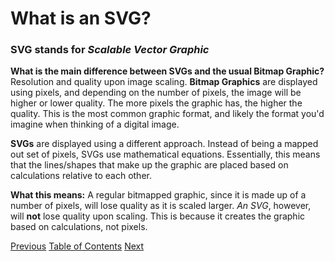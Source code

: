 # What is an SVG?
### **SVG** stands for *Scalable Vector Graphic*

**What is the main difference between SVGs and the usual Bitmap Graphic?**
Resolution and quality upon image scaling.
**Bitmap Graphics** are displayed using pixels, and depending on the number of pixels,
the image will be higher or lower quality. The more pixels the graphic has, the higher
the quality. This is the most common graphic format, and likely the format you'd imagine
when thinking of a digital image.

**SVGs** are displayed using a different approach. Instead of being a mapped out set of
pixels, SVGs use mathematical equations. Essentially, this means that the lines/shapes 
that make up the graphic are placed based on calculations relative to each other.

**What this means:**
A regular bitmapped graphic, since it is made up of a number of pixels, will lose quality
as it is scaled larger.
*An SVG*, however, will **not** lose quality upon scaling. This is because it creates the
graphic based on calculations, not pixels. 

[Previous](README.md)    [Table of Contents](README.md)    [Next](Page2.md)
